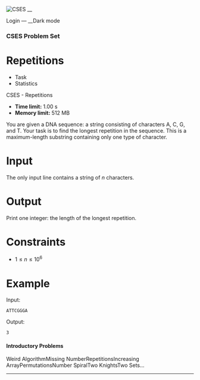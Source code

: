![CSES](/logo.png?1) __

Login — __Dark mode

### CSES Problem Set

# Repetitions

  * Task
  * Statistics

CSES - Repetitions

  * **Time limit:** 1.00 s
  * **Memory limit:** 512 MB

You are given a DNA sequence: a string consisting of characters A, C, G, and
T. Your task is to find the longest repetition in the sequence. This is a
maximum-length substring containing only one type of character.

# Input

The only input line contains a string of $n$ characters.

# Output

Print one integer: the length of the longest repetition.

# Constraints

  * $1 \le n \le 10^6$

# Example

Input:

``` ATTCGGGA ```

Output:

``` 3 ```

#### Introductory Problems

Weird AlgorithmMissing NumberRepetitionsIncreasing ArrayPermutationsNumber
SpiralTwo KnightsTwo Sets...

* * *

